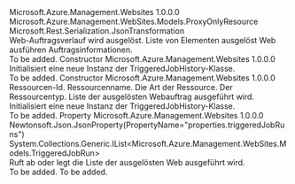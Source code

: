 <Type Name="TriggeredJobHistory" FullName="Microsoft.Azure.Management.WebSites.Models.TriggeredJobHistory">
  <TypeSignature Language="C#" Value="public class TriggeredJobHistory : Microsoft.Azure.Management.WebSites.Models.ProxyOnlyResource" />
  <TypeSignature Language="ILAsm" Value=".class public auto ansi beforefieldinit TriggeredJobHistory extends Microsoft.Azure.Management.WebSites.Models.ProxyOnlyResource" />
  <TypeSignature Language="DocId" Value="T:Microsoft.Azure.Management.WebSites.Models.TriggeredJobHistory" />
  <TypeSignature Language="VB.NET" Value="Public Class TriggeredJobHistory&#xA;Inherits ProxyOnlyResource" />
  <TypeSignature Language="F#" Value="type TriggeredJobHistory = class&#xA;    inherit ProxyOnlyResource" />
  <AssemblyInfo>
    <AssemblyName>Microsoft.Azure.Management.Websites</AssemblyName>
    <AssemblyVersion>1.0.0.0</AssemblyVersion>
  </AssemblyInfo>
  <Base>
    <BaseTypeName>Microsoft.Azure.Management.WebSites.Models.ProxyOnlyResource</BaseTypeName>
  </Base>
  <Interfaces />
  <Attributes>
    <Attribute>
      <AttributeName>Microsoft.Rest.Serialization.JsonTransformation</AttributeName>
    </Attribute>
  </Attributes>
  <Docs>
    <summary>
            Web-Auftragsverlauf wird ausgelöst. Liste von Elementen ausgelöst Web ausführen Auftragsinformationen.
            </summary>
    <remarks>To be added.</remarks>
  </Docs>
  <Members>
    <Member MemberName=".ctor">
      <MemberSignature Language="C#" Value="public TriggeredJobHistory ();" />
      <MemberSignature Language="ILAsm" Value=".method public hidebysig specialname rtspecialname instance void .ctor() cil managed" />
      <MemberSignature Language="DocId" Value="M:Microsoft.Azure.Management.WebSites.Models.TriggeredJobHistory.#ctor" />
      <MemberSignature Language="VB.NET" Value="Public Sub New ()" />
      <MemberType>Constructor</MemberType>
      <AssemblyInfo>
        <AssemblyName>Microsoft.Azure.Management.Websites</AssemblyName>
        <AssemblyVersion>1.0.0.0</AssemblyVersion>
      </AssemblyInfo>
      <Parameters />
      <Docs>
        <summary>
            Initialisiert eine neue Instanz der TriggeredJobHistory-Klasse.
            </summary>
        <remarks>To be added.</remarks>
      </Docs>
    </Member>
    <Member MemberName=".ctor">
      <MemberSignature Language="C#" Value="public TriggeredJobHistory (string id = null, string name = null, string kind = null, string type = null, System.Collections.Generic.IList&lt;Microsoft.Azure.Management.WebSites.Models.TriggeredJobRun&gt; triggeredJobRuns = null);" />
      <MemberSignature Language="ILAsm" Value=".method public hidebysig specialname rtspecialname instance void .ctor(string id, string name, string kind, string type, class System.Collections.Generic.IList`1&lt;class Microsoft.Azure.Management.WebSites.Models.TriggeredJobRun&gt; triggeredJobRuns) cil managed" />
      <MemberSignature Language="DocId" Value="M:Microsoft.Azure.Management.WebSites.Models.TriggeredJobHistory.#ctor(System.String,System.String,System.String,System.String,System.Collections.Generic.IList{Microsoft.Azure.Management.WebSites.Models.TriggeredJobRun})" />
      <MemberSignature Language="VB.NET" Value="Public Sub New (Optional id As String = null, Optional name As String = null, Optional kind As String = null, Optional type As String = null, Optional triggeredJobRuns As IList(Of TriggeredJobRun) = null)" />
      <MemberSignature Language="F#" Value="new Microsoft.Azure.Management.WebSites.Models.TriggeredJobHistory : string * string * string * string * System.Collections.Generic.IList&lt;Microsoft.Azure.Management.WebSites.Models.TriggeredJobRun&gt; -&gt; Microsoft.Azure.Management.WebSites.Models.TriggeredJobHistory" Usage="new Microsoft.Azure.Management.WebSites.Models.TriggeredJobHistory (id, name, kind, type, triggeredJobRuns)" />
      <MemberType>Constructor</MemberType>
      <AssemblyInfo>
        <AssemblyName>Microsoft.Azure.Management.Websites</AssemblyName>
        <AssemblyVersion>1.0.0.0</AssemblyVersion>
      </AssemblyInfo>
      <Parameters>
        <Parameter Name="id" Type="System.String" />
        <Parameter Name="name" Type="System.String" />
        <Parameter Name="kind" Type="System.String" />
        <Parameter Name="type" Type="System.String" />
        <Parameter Name="triggeredJobRuns" Type="System.Collections.Generic.IList&lt;Microsoft.Azure.Management.WebSites.Models.TriggeredJobRun&gt;" />
      </Parameters>
      <Docs>
        <param name="id">Ressourcen-Id.</param>
        <param name="name">Ressourcenname.</param>
        <param name="kind">Die Art der Ressource.</param>
        <param name="type">Der Ressourcentyp.</param>
        <param name="triggeredJobRuns">Liste der ausgelösten Webauftrag ausgeführt wird.</param>
        <summary>
            Initialisiert eine neue Instanz der TriggeredJobHistory-Klasse.
            </summary>
        <remarks>To be added.</remarks>
      </Docs>
    </Member>
    <Member MemberName="TriggeredJobRuns">
      <MemberSignature Language="C#" Value="public System.Collections.Generic.IList&lt;Microsoft.Azure.Management.WebSites.Models.TriggeredJobRun&gt; TriggeredJobRuns { get; set; }" />
      <MemberSignature Language="ILAsm" Value=".property instance class System.Collections.Generic.IList`1&lt;class Microsoft.Azure.Management.WebSites.Models.TriggeredJobRun&gt; TriggeredJobRuns" />
      <MemberSignature Language="DocId" Value="P:Microsoft.Azure.Management.WebSites.Models.TriggeredJobHistory.TriggeredJobRuns" />
      <MemberSignature Language="VB.NET" Value="Public Property TriggeredJobRuns As IList(Of TriggeredJobRun)" />
      <MemberSignature Language="F#" Value="member this.TriggeredJobRuns : System.Collections.Generic.IList&lt;Microsoft.Azure.Management.WebSites.Models.TriggeredJobRun&gt; with get, set" Usage="Microsoft.Azure.Management.WebSites.Models.TriggeredJobHistory.TriggeredJobRuns" />
      <MemberType>Property</MemberType>
      <AssemblyInfo>
        <AssemblyName>Microsoft.Azure.Management.Websites</AssemblyName>
        <AssemblyVersion>1.0.0.0</AssemblyVersion>
      </AssemblyInfo>
      <Attributes>
        <Attribute>
          <AttributeName>Newtonsoft.Json.JsonProperty(PropertyName="properties.triggeredJobRuns")</AttributeName>
        </Attribute>
      </Attributes>
      <ReturnValue>
        <ReturnType>System.Collections.Generic.IList&lt;Microsoft.Azure.Management.WebSites.Models.TriggeredJobRun&gt;</ReturnType>
      </ReturnValue>
      <Docs>
        <summary>
            Ruft ab oder legt die Liste der ausgelösten Web ausgeführt wird.
            </summary>
        <value>To be added.</value>
        <remarks>To be added.</remarks>
      </Docs>
    </Member>
  </Members>
</Type>